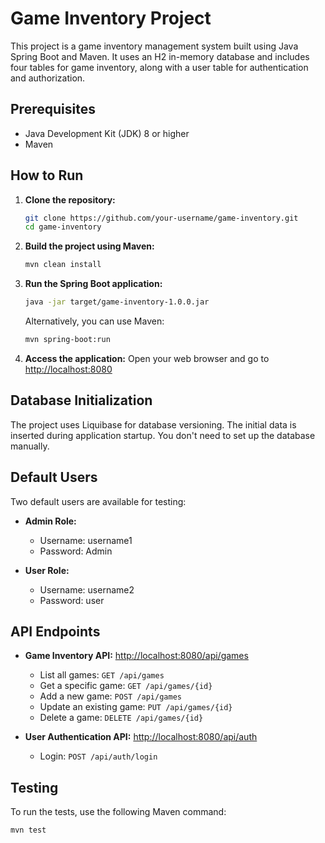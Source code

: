 # Game Inventory Project

This project is a game inventory management system built using Java Spring Boot and Maven. It uses an H2 in-memory database and includes four tables for game inventory, along with a user table for authentication and authorization.

## Prerequisites
- Java Development Kit (JDK) 8 or higher
- Maven

## How to Run

1. **Clone the repository:**
    ```bash
    git clone https://github.com/your-username/game-inventory.git
    cd game-inventory
    ```

2. **Build the project using Maven:**
    ```bash
    mvn clean install
    ```

3. **Run the Spring Boot application:**
    ```bash
    java -jar target/game-inventory-1.0.0.jar
    ```

   Alternatively, you can use Maven:
    ```bash
    mvn spring-boot:run
    ```

4. **Access the application:**
   Open your web browser and go to [http://localhost:8080](http://localhost:8080)

## Database Initialization

The project uses Liquibase for database versioning. The initial data is inserted during application startup. You don't need to set up the database manually.

## Default Users

Two default users are available for testing:

- **Admin Role:**
    - Username: username1
    - Password: Admin

- **User Role:**
    - Username: username2
    - Password: user

## API Endpoints

- **Game Inventory API:** [http://localhost:8080/api/games](http://localhost:8080/api/games)
    - List all games: `GET /api/games`
    - Get a specific game: `GET /api/games/{id}`
    - Add a new game: `POST /api/games`
    - Update an existing game: `PUT /api/games/{id}`
    - Delete a game: `DELETE /api/games/{id}`

- **User Authentication API:** [http://localhost:8080/api/auth](http://localhost:8080/api/auth)
    - Login: `POST /api/auth/login`

## Testing

To run the tests, use the following Maven command:

```bash
mvn test
